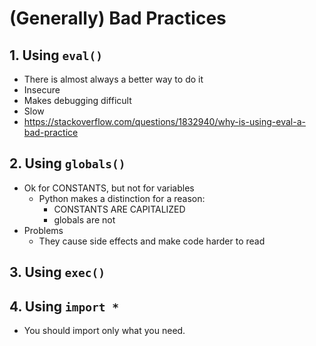 # (Generally) Bad Practices

## 1. Using `eval()`
 - There is almost always a better way to do it
 - Insecure
 - Makes debugging difficult
 - Slow
 - https://stackoverflow.com/questions/1832940/why-is-using-eval-a-bad-practice
## 2. Using `globals()`
 - Ok for CONSTANTS, but not for variables
    - Python makes a distinction for a reason:
      - CONSTANTS ARE CAPITALIZED
      - globals are not
 - Problems
    - They cause side effects and make code harder to read
## 3. Using `exec()`
## 4. Using `import *`
 - You should import only what you need.  